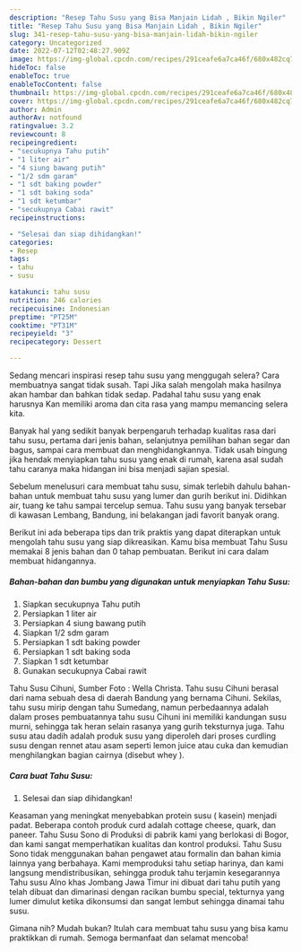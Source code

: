 ```yaml
---
description: "Resep Tahu Susu yang Bisa Manjain Lidah , Bikin Ngiler"
title: "Resep Tahu Susu yang Bisa Manjain Lidah , Bikin Ngiler"
slug: 341-resep-tahu-susu-yang-bisa-manjain-lidah-bikin-ngiler
category: Uncategorized
date: 2022-07-12T02:48:27.909Z
image: https://img-global.cpcdn.com/recipes/291ceafe6a7ca46f/680x482cq70/tahu-susu-foto-resep-utama.jpg
hideToc: false
enableToc: true
enableTocContent: false
thumbnail: https://img-global.cpcdn.com/recipes/291ceafe6a7ca46f/680x482cq70/tahu-susu-foto-resep-utama.jpg
cover: https://img-global.cpcdn.com/recipes/291ceafe6a7ca46f/680x482cq70/tahu-susu-foto-resep-utama.jpg
author: Admin
authorAv: notfound
ratingvalue: 3.2
reviewcount: 8
recipeingredient:
- "secukupnya Tahu putih"
- "1 liter air"
- "4 siung bawang putih"
- "1/2 sdm garam"
- "1 sdt baking powder"
- "1 sdt baking soda"
- "1 sdt ketumbar"
- "secukupnya Cabai rawit"
recipeinstructions:

- "Selesai dan siap dihidangkan!"
categories:
- Resep
tags:
- tahu
- susu

katakunci: tahu susu 
nutrition: 246 calories
recipecuisine: Indonesian
preptime: "PT25M"
cooktime: "PT31M"
recipeyield: "3"
recipecategory: Dessert

---
```



Sedang mencari inspirasi resep tahu susu yang menggugah selera? Cara membuatnya sangat tidak susah. Tapi Jika salah mengolah maka hasilnya akan hambar dan bahkan tidak sedap. Padahal tahu susu yang enak harusnya Kan memiliki aroma dan cita rasa yang mampu memancing selera kita.


Banyak hal yang sedikit banyak berpengaruh terhadap kualitas rasa dari tahu susu, pertama dari jenis bahan, selanjutnya pemilihan bahan segar dan bagus, sampai cara membuat dan menghidangkannya. Tidak usah bingung jika hendak menyiapkan tahu susu yang enak di rumah, karena asal sudah tahu caranya maka hidangan ini bisa menjadi sajian spesial.

Sebelum menelusuri cara membuat tahu susu, simak terlebih dahulu bahan-bahan untuk membuat tahu susu yang lumer dan gurih berikut ini. Didihkan air, tuang ke tahu sampai tercelup semua. Tahu susu yang banyak tersebar di kawasan Lembang, Bandung, ini belakangan jadi favorit banyak orang.


Berikut ini ada beberapa tips dan trik praktis yang dapat diterapkan untuk mengolah tahu susu yang siap dikreasikan. Kamu bisa membuat Tahu Susu memakai 8 jenis bahan dan 0 tahap pembuatan. Berikut ini cara dalam membuat hidangannya.

<!--inarticleads1-->

##### Bahan-bahan dan bumbu yang digunakan untuk menyiapkan Tahu Susu:

1. Siapkan secukupnya Tahu putih
1. Persiapkan 1 liter air
1. Persiapkan 4 siung bawang putih
1. Siapkan 1/2 sdm garam
1. Persiapkan 1 sdt baking powder
1. Persiapkan 1 sdt baking soda
1. Siapkan 1 sdt ketumbar
1. Gunakan secukupnya Cabai rawit


Tahu Susu Cihuni, Sumber Foto : Wella Christa. Tahu susu Cihuni berasal dari nama sebuah desa di daerah Bandung yang bernama Cihuni. Sekilas, tahu susu mirip dengan tahu Sumedang, namun perbedaannya adalah dalam proses pembuatannya tahu susu Cihuni ini memiliki kandungan susu murni, sehingga tak heran selain rasanya yang gurih teksturnya juga. Tahu susu atau dadih adalah produk susu yang diperoleh dari proses curdling susu dengan rennet atau asam seperti lemon juice atau cuka dan kemudian menghilangkan bagian cairnya (disebut whey ). 

<!--inarticleads2-->

##### Cara buat Tahu Susu:


1. Selesai dan siap dihidangkan!

Keasaman yang meningkat menyebabkan protein susu ( kasein) menjadi padat. Beberapa contoh produk curd adalah cottage cheese, quark, dan paneer. Tahu Susu Sono di Produksi di pabrik kami yang berlokasi di Bogor, dan kami sangat memperhatikan kualitas dan kontrol produksi. Tahu Susu Sono tidak menggunakan bahan pengawet atau formalin dan bahan kimia lainnya yang berbahaya. Kami memproduksi tahu setiap harinya, dan kami langsung mendistribusikan, sehingga produk tahu terjamin kesegarannya Tahu susu Alno khas Jombang Jawa Timur ini dibuat dari tahu putih yang telah dibuat dan dimarinasi dengan racikan bumbu special, tekturnya yang lumer dimulut ketika dikonsumsi dan sangat lembut sehingga dinamai tahu susu. 

Gimana nih? Mudah bukan? Itulah cara membuat tahu susu yang bisa kamu praktikkan di rumah. Semoga bermanfaat dan selamat mencoba!
